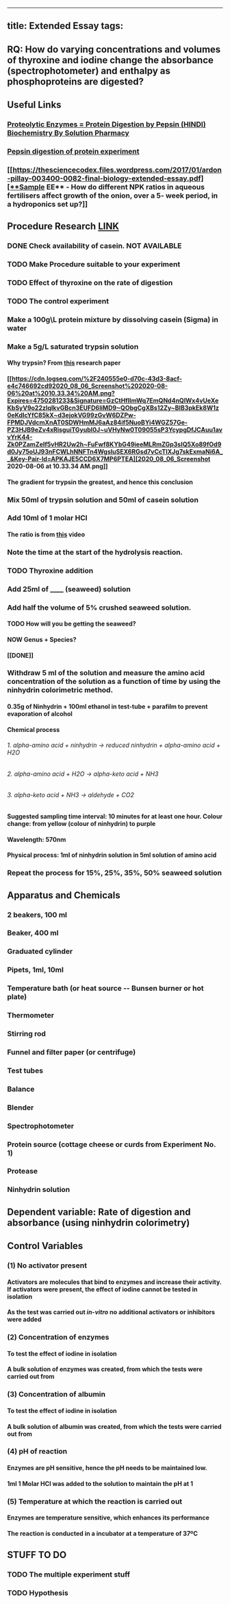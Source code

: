 
---
title: Extended Essay
tags:
---
## **RQ: How do varying concentrations and volumes of thyroxine and iodine change the absorbance (spectrophotometer) and enthalpy as phosphoproteins are digested?**
## Useful Links
### [Proteolytic Enzymes = Protein Digestion by Pepsin (HINDI) Biochemistry By Solution Pharmacy](https://www.youtube.com/watch?v=_BPEuLcR4_I)
### [Pepsin digestion of protein experiment](https://www.youtube.com/watch?v=OgMBQVt0mz4)
### [[https://thesciencecodex.files.wordpress.com/2017/01/ardon-pillay-003400-0082-final-biology-extended-essay.pdf][**Sample EE** - How do different NPK ratios in aqueous fertilisers affect growth of the onion, over a 5- week period, in a hydroponics set up?]]
## **Procedure Research** [LINK](https://user.eng.umd.edu/~nsw/ench485/lab3.htm)
### DONE Check availability of casein. **NOT AVAILABLE**

### TODO Make Procedure suitable to your experiment
### TODO Effect of thyroxine on the rate of digestion
### TODO The control experiment
### Make a 100g\L protein mixture by dissolving casein (Sigma) in water
### Make a 5g/L saturated **trypsin** solution 
#### Why trypsin? From [this](https://www.jbc.org/content/49/2/343.full.pdf) research paper
#### [[https://cdn.logseq.com/%2F240555e0-d70c-43d3-8acf-e4c746692cd92020_08_06_Screenshot%202020-08-06%20at%2010.33.34%20AM.png?Expires=4750281233&Signature=GzCtHflImWq7EmQNd4nQlWx4vUeXeKbSyV9o22zIqlkvGBcn3EUFD6IiMD9~QObgCgXBs12Zy~BlB3pkEk8W1z0eKdIcYfC85kX~d3ejokVG99zGvW6DZPw-FPMDJVdcmXnAT0SDWHmMJ6aAz84if5NuoBYi4WGZ57Ge-PZ3HJB9eZv4xRisguiTGyubl0J~uVHyNw0T09055sP3YcypgDfJCAuu1avvYrK44-Zk0PZamZeIf5vHR2Uw2h~FuFwf8KYbG49ieeMLRmZGp3sIQ5Xo89fOd9d0Jy75oUJ93nFCWLhNNFTn4WgsluSEX6RGsd7vCcTIXJg7skExmaNi6A__&Key-Pair-Id=APKAJE5CCD6X7MP6PTEA][2020_08_06_Screenshot 2020-08-06 at 10.33.34 AM.png]]
#### The gradient for trypsin the greatest, and hence this conclusion
### Mix 50ml of trypsin solution and 50ml of casein solution
### Add 10ml of 1 molar HCl
#### The ratio is from [this](https://www.youtube.com/watch?v=_BPEuLcR4_I) video
### Note the time at the start of the hydrolysis reaction.
### TODO Thyroxine addition
### Add 25ml of ____ (seaweed) solution
### Add half the volume of 5% crushed seaweed solution.
#### TODO How will you be getting the seaweed?
#### NOW Genus + Species?


#### [[DONE]]
### Withdraw 5 ml of the solution and measure the amino acid concentration of the solution as a function of time by using the ninhydrin colorimetric method.
#### 0.35g of Ninhydrin + 100ml ethanol in test-tube + parafilm to prevent evaporation of alcohol
#### **Chemical process**
###### 1. alpha-amino acid + ninhydrin -> reduced ninhydrin + alpha-amino acid + H2O
###### 2. alpha-amino acid + H2O -> alpha-keto acid + NH3
###### 3. alpha-keto acid + NH3 -> aldehyde + CO2
#### Suggested sampling time interval: ​10 minutes for at least one hour. Colour change: from yellow (colour of ninhydrin) to purple
#### **Wavelength**:​ 570nm
#### Physical process​: 1ml of ninhydrin solution in 5ml solution of amino acid
### Repeat the process for 15%, 25%, 35%, 50% seaweed solution
## Apparatus and Chemicals
### 2 beakers, 100 ml
### Beaker, 400 ml
### Graduated cylinder
### Pipets, 1ml, 10ml
### Temperature bath (or heat source -- Bunsen burner or hot plate)
### Thermometer
### Stirring rod
### Funnel and filter paper (or centrifuge)
### Test tubes
### Balance
### Blender
### Spectrophotometer
### Protein source (cottage cheese or curds from Experiment No. 1)
### Protease
### Ninhydrin solution
## Dependent variable: Rate of digestion and absorbance (using ninhydrin colorimetry)
## **Control Variables**
### (1) No activator present
#### Activators are molecules that bind to enzymes and increase their activity. If activators were present, the effect of iodine cannot be tested in isolation
#### As the test was carried out _in-vitro_ no additional activators or inhibitors were added
### (2) Concentration of enzymes
#### To test the effect of iodine in isolation
#### A bulk solution of enzymes was created, from which the tests were carried out from
### (3) Concentration of albumin
#### To test the effect of iodine in isolation
#### A bulk solution of albumin was created, from which the tests were carried out from
### (4)  pH of reaction
#### Enzymes are pH sensitive, hence the pH needs to be maintained low.
#### 1ml 1 Molar HCl was added to the solution to maintain the pH at 1
### (5) Temperature at which the reaction is carried out
#### Enzymes are temperature sensitive, which enhances its performance
#### The reaction is conducted in a incubator at a temperature of 37ºC
## STUFF TO DO
### TODO The multiple experiment stuff
### TODO Hypothesis
